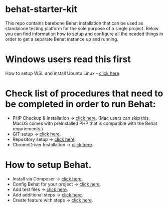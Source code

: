 # behat-starter-kit
This repo contains barebone Behat installation that can be used as standalone testing platform for the sole purpose of a single project. Below you can find information how to setup and configure all the needed things in order to get a separate Behat instance up and running.

# Windows users read this first
How to setup WSL and install Ubuntu Linux - [click here](https://github.com/plamen-penev-ffw/behat-starter-kit/blob/master/WSL.md)

# Check list of procedures that need to be completed in order to run Behat:

* PHP Checkup & Installation -> [click here](https://github.com/plamen-penev-ffw/behat-starter-kit/blob/master/PHP.md). (Mac users can skip this, MacOS comes with preinstalled PHP that is compatible with the Behat requriements.)
* GIT setup -> [click here](https://github.com/plamen-penev-ffw/behat-starter-kit/blob/master/GIT.md). 
* Repository setup -> [click here](https://github.com/plamen-penev-ffw/behat-starter-kit/blob/master/REPOSITORY.md).  
* ChromeDriver Installation -> [click here](https://github.com/plamen-penev-ffw/behat-starter-kit/blob/master/CHROMEDRIVER.md).

# How to setup Behat.
* Install via Composer -> [click here](https://github.com/plamen-penev-ffw/behat-starter-kit/blob/master/COMPOSER.md).
* Config Behat for your project -> [click here](https://github.com/plamen-penev-ffw/behat-starter-kit/blob/master/CONFIG.md).
* Add test files -> [click here](https://github.com/plamen-penev-ffw/behat-starter-kit/blob/master/COMPOSER.md).
* Add additional steps -> [click here](https://github.com/plamen-penev-ffw/behat-starter-kit/blob/master/COMPOSER.md).
* Create feature with steps -> [click here](https://github.com/plamen-penev-ffw/behat-starter-kit/blob/master/COMPOSER.md).
